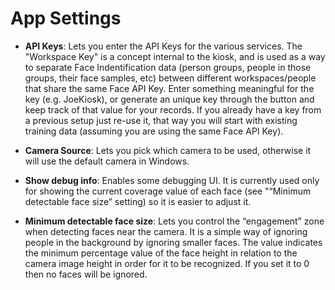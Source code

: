 # App Settings

* **API Keys**: Lets you enter the API Keys for the various services. The "Workspace Key" is a concept internal to the kiosk, and is used as a way to separate Face Indentification data (person groups, people in those groups, their face samples, etc) between different workspaces/people that share the same Face API Key. Enter something meaningful for the key (e.g. JoeKiosk), or generate an unique key through the button and keep track of that value for your records. If you already have a key from a previous setup just re-use it, that way you will start with existing training data (assuming you are using the same Face API Key).

* **Camera Source**: Lets you pick which camera to be used, otherwise it will use the default camera in Windows. 

* **Show debug info**: Enables some debugging UI. It is currently used only for showing the current coverage value of each face (see "“Minimum detectable face size” setting) so it is easier to adjust it. 
 
* **Minimum detectable face size**: Lets you control the “engagement” zone when detecting faces near the camera. It is a simple way of ignoring people in the background by ignoring smaller faces. The value indicates the minimum percentage value of the face height in relation to the camera image height in order for it to be recognized. If you set it to 0 then no faces will be ignored.  
